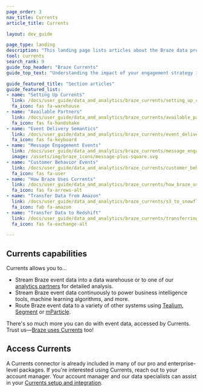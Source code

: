 ```yaml
---
page_order: 3
nav_title: Currents
article_title: Currents

layout: dev_guide

page_type: landing
description: "This landing page lists articles about the Braze data product called Currents. Here, you can find out how to set up Currents, available partners, delivery semantics, event glossaries, and more."
tool: currents
search_rank: 9
guide_top_header: "Braze Currents"
guide_top_text: "Understanding the impact of your engagement strategy is critical in informing your iteration and optimization of your communications with your users. To ensure that this valuable engagement data is tightly integrated with the rest of your operations and help amplify your investment in data science, the Braze platform tracks a wide array of event data from your integration for analysis, retargeting, and other use cases elsewhere within your own systems. <br> <br>The Currents tool is a real-time data stream of your engagement events that is the most robust, yet granular export out of the Braze platform. It provides you data in an Avro file type to one of our many <a href='https://www.braze.com/docs/user_guide/data_and_analytics/braze_currents/available_partners/'>data partners</a>, empowering you to use the unique and valuable data Braze creates to power your BI and analytics efforts in other best-in-class platforms."

guide_featured_title: "Section articles"
guide_featured_list:
- name: "Setting Up Currents"
  link: /docs/user_guide/data_and_analytics/braze_currents/setting_up_currents/
  fa_icon: fas fa-warehouse
- name: "Available Partners"
  link: /docs/user_guide/data_and_analytics/braze_currents/available_partners/
  fa_icon: fas fa-handshake
- name: "Event Delivery Semantics"
  link: /docs/user_guide/data_and_analytics/braze_currents/event_delivery_semantics/
  fa_icon: fas fa-keyboard
- name: "Message Engagement Events"
  link: /docs/user_guide/data_and_analytics/braze_currents/message_engagement_events/
  image: /assets/img/braze_icons/message-plus-square.svg
- name: "Customer Behavior Events"
  link: /docs/user_guide/data_and_analytics/braze_currents/customer_behavior_events/
  fa_icon: fas fa-user
- name: "How Braze Uses Currents"
  link: /docs/user_guide/data_and_analytics/braze_currents/how_braze_uses_currents/
  fa_icon: fas fa-arrows-alt
- name: "Transfer Data from Amazon"
  link: /docs/user_guide/data_and_analytics/braze_currents/s3_to_snowflake/
  fa_icon: fab fa-amazon
- name: "Transfer Data to Redshift"
  link: /docs/user_guide/data_and_analytics/braze_currents/transferring_data_to_redshift/
  fa_icon: fas fa-exchange-alt

---
```


## Currents capabilities

Currents allows you to…
* Stream Braze event data into a data warehouse or to one of our [analytics partners]({{site.baseurl}}/user_guide/data_and_analytics/braze_currents/available_partners/) for detailed analysis.
* Stream Braze event data continuously to power business intelligence tools, machine learning algorithms, and more.
* Route Braze event data to a variety of other systems using [Tealium]({{site.baseurl}}/partners/data_and_infrastructure_agility/customer_data_platform/tealium/tealium/), [Segment]({{site.baseurl}}/partners/data_and_infrastructure_agility/customer_data_platform/segment/segment/) or [mParticle]({{site.baseurl}}/partners/data_and_infrastructure_agility/customer_data_platform/mParticle/mparticle_for_currents/).

There's so much more you can do with event data, accessed by Currents. Trust us—[Braze uses Currents]({{site.baseurl}}/user_guide/data_and_analytics/braze_currents/how_braze_uses_currents/) too!

## Access Currents

A Currents connector is already included in many of our pro and enterprise-level packages. If you're interested using Currents, reach out to your account manager. Your account manager and our data specialists can assist in your [Currents setup and integration]({{site.baseurl}}/user_guide/data_and_analytics/braze_currents/setting_up_currents/).

<br><br>